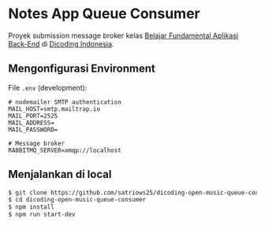# Notes App Queue Consumer

Proyek submission message broker kelas [Belajar Fundamental Aplikasi Back-End](https://www.dicoding.com/academies/271) di [Dicoding Indonesia](https://www.dicoding.com).

## Mengonfigurasi Environment

File `.env` (development):

```
# nodemailer SMTP authentication
MAIL_HOST=smtp.mailtrap.io
MAIL_PORT=2525
MAIL_ADDRESS=
MAIL_PASSWORD=

# Message broker
RABBITMQ_SERVER=amqp://localhost
```

## Menjalankan di local

```bash
$ git clone https://github.com/satriows25/dicoding-open-music-queue-consumer.git
$ cd dicoding-open-music-queue-consumer
$ npm install
$ npm run start-dev
```
